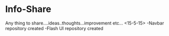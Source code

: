 # Info-Share
Any thing to share....ideas..thoughts...improvement etc...
<15-5-15>
-Navbar repository created
-Flash UI repository created
